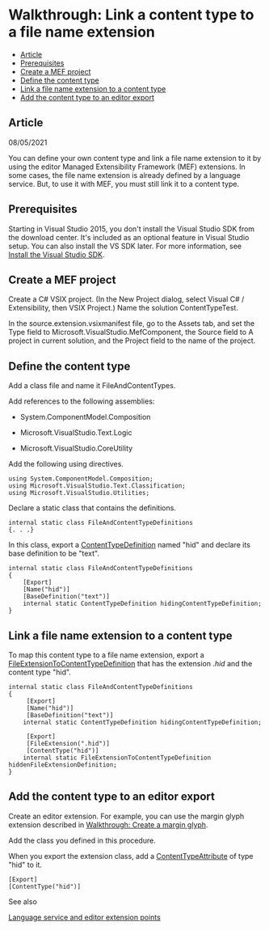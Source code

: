 # Walkthrough: Link a content type to a file name extension


<!--Start-Of-TOC-->
   - [Article](#Article)
   - [Prerequisites](#Prerequisites)
   - [Create a MEF project](#Create-a-MEF-project)
   - [Define the content type](#Define-the-content-type)
   - [Link a file name extension to a content type](#Link-a-file-name-extension-to-a-content-type)
   - [Add the content type to an editor export](#Add-the-content-type-to-an-editor-export)
<!--End-Of-TOC-->

## Article

08/05/2021

You can define your own content type and link a file name extension to it by
using the editor Managed Extensibility Framework (MEF) extensions. In some
cases, the file name extension is already defined by a language service. But, to
use it with MEF, you must still link it to a content type.

## Prerequisites

Starting in Visual Studio 2015, you don't install the Visual Studio SDK from the
download center. It's included as an optional feature in Visual Studio setup.
You can also install the VS SDK later. For more information, see [Install the
Visual Studio
SDK](https://docs.microsoft.com/en-us/visualstudio/extensibility/installing-the-visual-studio-sdk?view=vs-2022).

## Create a MEF project

Create a C\# VSIX project. (In the New Project dialog, select Visual C\# /
Extensibility, then VSIX Project.) Name the solution ContentTypeTest.

In the source.extension.vsixmanifest file, go to the Assets tab, and set the
Type field to Microsoft.VisualStudio.MefComponent, the Source field to A project
in current solution, and the Project field to the name of the project.

## Define the content type

Add a class file and name it FileAndContentTypes.

Add references to the following assemblies:

-   System.ComponentModel.Composition

-   Microsoft.VisualStudio.Text.Logic

-   Microsoft.VisualStudio.CoreUtility

Add the following using directives.

~~~~~~~~~~~~~~~~~~~~~~~~~~~~~~~~~~~~~~~~~~~~~~~~~~~~~~~~~~~~~~~~~~~~~~~~~ CSharp
using System.ComponentModel.Composition;
using Microsoft.VisualStudio.Text.Classification;
using Microsoft.VisualStudio.Utilities;
~~~~~~~~~~~~~~~~~~~~~~~~~~~~~~~~~~~~~~~~~~~~~~~~~~~~~~~~~~~~~~~~~~~~~~~~~~~~~~~~

Declare a static class that contains the definitions.

~~~~~~~~~~~~~~~~~~~~~~~~~~~~~~~~~~~~~~~~~~~~~~~~~~~~~~~~~~~~~~~~~~~~~~~~~ CSharp
internal static class FileAndContentTypeDefinitions
{. . .}
~~~~~~~~~~~~~~~~~~~~~~~~~~~~~~~~~~~~~~~~~~~~~~~~~~~~~~~~~~~~~~~~~~~~~~~~~~~~~~~~

In this class, export a
[ContentTypeDefinition](https://docs.microsoft.com/en-us/dotnet/api/microsoft.visualstudio.utilities.contenttypedefinition)
named "hid" and declare its base definition to be "text".

~~~~~~~~~~~~~~~~~~~~~~~~~~~~~~~~~~~~~~~~~~~~~~~~~~~~~~~~~~~~~~~~~~~~~~~~~ CSharp
internal static class FileAndContentTypeDefinitions
{
    [Export]
    [Name("hid")]
    [BaseDefinition("text")]
    internal static ContentTypeDefinition hidingContentTypeDefinition;
}
~~~~~~~~~~~~~~~~~~~~~~~~~~~~~~~~~~~~~~~~~~~~~~~~~~~~~~~~~~~~~~~~~~~~~~~~~~~~~~~~

## Link a file name extension to a content type

To map this content type to a file name extension, export a
[FileExtensionToContentTypeDefinition](https://docs.microsoft.com/en-us/dotnet/api/microsoft.visualstudio.utilities.fileextensiontocontenttypedefinition)
that has the extension *.hid* and the content type "hid".

~~~~~~~~~~~~~~~~~~~~~~~~~~~~~~~~~~~~~~~~~~~~~~~~~~~~~~~~~~~~~~~~~~~~~~~~~ CSharp
internal static class FileAndContentTypeDefinitions
{
     [Export]
     [Name("hid")]
     [BaseDefinition("text")]
    internal static ContentTypeDefinition hidingContentTypeDefinition;

     [Export]
     [FileExtension(".hid")]
     [ContentType("hid")]
    internal static FileExtensionToContentTypeDefinition hiddenFileExtensionDefinition;
}
~~~~~~~~~~~~~~~~~~~~~~~~~~~~~~~~~~~~~~~~~~~~~~~~~~~~~~~~~~~~~~~~~~~~~~~~~~~~~~~~

## Add the content type to an editor export

Create an editor extension. For example, you can use the margin glyph extension
described in [Walkthrough: Create a margin
glyph](https://docs.microsoft.com/en-us/visualstudio/extensibility/walkthrough-creating-a-margin-glyph?view=vs-2022).

Add the class you defined in this procedure.

When you export the extension class, add a
[ContentTypeAttribute](https://docs.microsoft.com/en-us/dotnet/api/microsoft.visualstudio.utilities.contenttypeattribute)
of type "hid" to it.

~~~~~~~~~~~~~~~~~~~~~~~~~~~~~~~~~~~~~~~~~~~~~~~~~~~~~~~~~~~~~~~~~~~~~~~~~ CSharp
[Export]
[ContentType("hid")]
~~~~~~~~~~~~~~~~~~~~~~~~~~~~~~~~~~~~~~~~~~~~~~~~~~~~~~~~~~~~~~~~~~~~~~~~~~~~~~~~

See also

[Language service and editor extension
points](https://docs.microsoft.com/en-us/visualstudio/extensibility/language-service-and-editor-extension-points?view=vs-2022)
